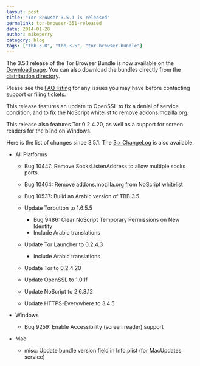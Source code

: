 ```yaml
---
layout: post
title: "Tor Browser 3.5.1 is released"
permalink: tor-browser-351-released
date: 2014-01-28
author: mikeperry
category: blog
tags: ["tbb-3.0", "tbb-3.5", "tor-browser-bundle"]
---
```


The 3.5.1 release of the Tor Browser Bundle is now available on the [Download page](https://www.torproject.org/download/download-easy.html). You can also download the bundles directly from the [distribution directory](https://www.torproject.org/dist/torbrowser/3.5.1/).

Please see the [FAQ listing](https://www.torproject.org/docs/faq.html.en#TBBFlash) for any issues you may have before contacting support or filing tickets.

This release features an update to OpenSSL to fix a denial of service condition, and to fix the NoScript whitelist to remove addons.mozilla.org.

This release also features Tor 0.2.4.20, as well as a support for screen readers for the blind on Windows.

Here is the list of changes since 3.5.1. The [3.x ChangeLog](https://gitweb.torproject.org/builders/tor-browser-bundle.git/blob/refs/heads/master:/Bundle-Data/Docs/ChangeLog.txt) is also available.

- All Platforms
  - Bug 10447: Remove SocksListenAddress to allow multiple socks ports.
  - Bug 10464: Remove addons.mozilla.org from NoScript whitelist
  - Bug 10537: Build an Arabic version of TBB 3.5
  - Update Torbutton to 1.6.5.5
    - Bug 9486: Clear NoScript Temporary Permissions on New Identity
    - Include Arabic translations 

  - Update Tor Launcher to 0.2.4.3
    - Include Arabic translations 

  - Update Tor to 0.2.4.20
  - Update OpenSSL to 1.0.1f
  - Update NoScript to 2.6.8.12
  - Update HTTPS-Everywhere to 3.4.5 

- Windows
  - Bug 9259: Enable Accessibility (screen reader) support 

- Mac
  - misc: Update bundle version field in Info.plist (for MacUpdates service) 

